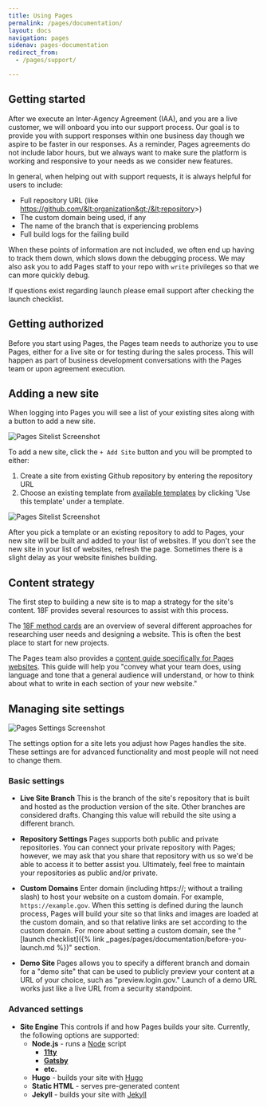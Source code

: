 ```yaml
---
title: Using Pages
permalink: /pages/documentation/
layout: docs
navigation: pages
sidenav: pages-documentation
redirect_from:
  - /pages/support/

---
```


## Getting started
After we execute an Inter-Agency Agreement (IAA), and you are a live customer, we will onboard you into our support process. Our goal is to provide you with support responses within one business day though we aspire to be faster in our responses. As a reminder, Pages agreements do not include labor hours, but we always want to make sure the platform is working and responsive to your needs as we consider new features.

In general, when helping out with support requests, it is always helpful for users to include:

- Full repository URL (like https://github.com/&lt;organization&gt;/&lt;repository&gt;)
- The custom domain being used, if any
- The name of the branch that is experiencing problems
- Full build logs for the failing build

When these points of information are not included, we often end up having to track them down, which slows down the debugging process. We may also ask you to add Pages staff to your repo with `write` privileges so that we can more quickly debug.

If questions exist regarding launch please email support after checking the launch checklist.


## Getting authorized

Before you start using Pages, the Pages team needs to authorize you to use Pages, either for a live site or for testing during the sales process. This will happen as part of business development conversations with the Pages team or upon agreement execution.

## Adding a new site

When logging into Pages you will see a list of your existing sites along with a button to add a new site.


![Pages Sitelist Screenshot]({{site.baseurl}}/assets/images/pages/federalist-sitelist.png)


To add a new site, click the `+ Add Site` button and you will be prompted to either:
1. Create a site from existing Github repository by entering the repository URL
2. Choose an existing template from [available templates]({{site.baseurl}}/pages/documentation/templates/) by clicking 'Use this template' under a template.


![Pages Sitelist Screenshot]({{site.baseurl}}/assets/images/pages/federalist-makesite2.png)

After you pick a template or an existing repository to add to Pages, your new site will be built and added to your list of websites. If you don't see the new site in your list of websites, refresh the page. Sometimes there is a slight delay as your website finishes building.

## Content strategy

The first step to building a new site is to map a strategy for the site's content. 18F provides several resources to assist with this process.

The [18F method cards](https://methods.18f.gov/) are an overview of several different approaches for researching user needs and designing a website. This is often the best place to start for new projects.

The Pages team also provides a [content guide specifically for Pages websites]({{site.baseurl}}/pages/documentation/content-guide/). This guide will help you "convey what your team does, using language and tone that a general audience will understand, or how to think about what to write in each section of your new website."

## Managing site settings
![Pages Settings Screenshot]({{site.baseurl}}/assets/images/pages/pages-site-settings-branch-config.png)

The settings option for a site lets you adjust how Pages handles the site. These settings are for advanced functionality and most people will not need to change them.

### Basic settings

- **Live Site Branch** This is the branch of the site's repository that is built and hosted as the production version of the site. Other branches are considered drafts. Changing this value will rebuild the site using a different branch.

- **Repository Settings** Pages supports both public and private repositories. You can connect your private repository with Pages; however, we may ask that you share that repository with us so we'd be able to access it to better assist you. Ultimately, feel free to maintain your repositories as public and/or private.

- **Custom Domains** Enter domain (including https://; without a trailing slash) to host your website on a custom domain. For example, `https://example.gov`. When this setting is defined during the launch process, Pages will build your site so that links and images are loaded at the custom domain, and so that relative links are set according to the custom domain. For more about setting a custom domain, see the "[launch checklist]({% link _pages/pages/documentation/before-you-launch.md %})" section.

- **Demo Site** Pages allows you to specify a different branch and domain for a "demo site" that can be used to publicly preview your content at a URL of your choice, such as "preview.login.gov." Launch of a demo URL works just like a live URL from a security standpoint.

### Advanced settings

- **Site Engine** This controls if and how Pages builds your site. Currently, the following options are supported:
  - **Node.js** - runs a [Node](https://nodejs.org) script
    - [**11ty**](https://www.11ty.dev/)
    - [**Gatsby**](https://www.gatsbyjs.com/)
    - **etc.**
  - **Hugo** - builds your site with [Hugo](https://gohugo.io/)
  - **Static HTML** - serves pre-generated content
  - **Jekyll** - builds your site with [Jekyll](http://jekyllrb.com)
